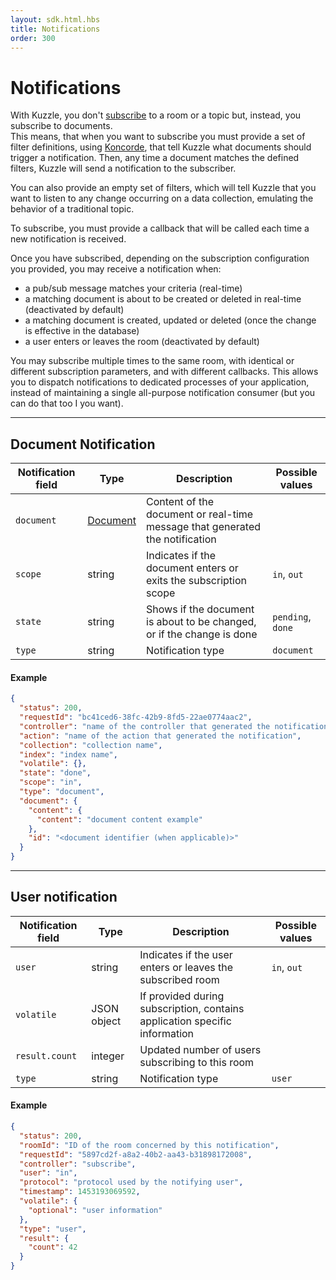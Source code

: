 ```yaml
---
layout: sdk.html.hbs
title: Notifications
order: 300
---
```


# Notifications

With Kuzzle, you don't [subscribe](/sdk/android/3/collection/subscribe) to a room or a topic but, instead, you subscribe to documents.  
This means, that when you want to subscribe you must provide a set of filter definitions, using [Koncorde](/koncorde/1), that tell Kuzzle what documents should trigger a notification. Then, any time a document matches the defined filters, Kuzzle will send a notification to the subscriber.

You can also provide an empty set of filters, which will tell Kuzzle that you want to listen to any change occurring on a data collection, emulating the behavior of a traditional topic.

To subscribe, you must provide a callback that will be called each time a new notification is received.

Once you have subscribed, depending on the subscription configuration you provided, you may receive a notification when:

- a pub/sub message matches your criteria (real-time)
- a matching document is about to be created or deleted in real-time (deactivated by default) <DeprecatedBadge version="1.5.0" />
- a matching document is created, updated or deleted (once the change is effective in the database)
- a user enters or leaves the room (deactivated by default)

You may subscribe multiple times to the same room, with identical or different subscription parameters, and with different callbacks. This allows you to dispatch notifications to dedicated processes of your application, instead of maintaining a single all-purpose notification consumer (but you can do that too I you want).

---

## Document Notification

| Notification field | Type                                 | Description                                                                                                | Possible values   |
| ------------------ | ------------------------------------ | ---------------------------------------------------------------------------------------------------------- | ----------------- |
| `document`         | [Document](/sdk/android/3/document/) | Content of the document or real-time message that generated the notification                               |                   |
| `scope`            | string                               | Indicates if the document enters or exits the subscription scope                                           | `in`, `out`       |
| `state`            | string                               | <DeprecatedBadge version="1.5.0" /> Shows if the document is about to be changed, or if the change is done | `pending`, `done` |
| `type`             | string                               | Notification type                                                                                          | `document`        |

#### Example

```json
{
  "status": 200,
  "requestId": "bc41ced6-38fc-42b9-8fd5-22ae0774aac2",
  "controller": "name of the controller that generated the notification",
  "action": "name of the action that generated the notification",
  "collection": "collection name",
  "index": "index name",
  "volatile": {},
  "state": "done",
  "scope": "in",
  "type": "document",
  "document": {
    "content": {
      "content": "document content example"
    },
    "id": "<document identifier (when applicable)>"
  }
}
```

---

## User notification

| Notification field | Type        | Description                                                                | Possible values |
| ------------------ | ----------- | -------------------------------------------------------------------------- | --------------- |
| `user`             | string      | Indicates if the user enters or leaves the subscribed room                 | `in`, `out`     |
| `volatile`         | JSON object | If provided during subscription, contains application specific information |                 |
| `result.count`     | integer     | Updated number of users subscribing to this room                           |                 |
| `type`             | string      | Notification type                                                          | `user`          |

#### Example

```json
{
  "status": 200,
  "roomId": "ID of the room concerned by this notification",
  "requestId": "5897cd2f-a8a2-40b2-aa43-b31898172008",
  "controller": "subscribe",
  "user": "in",
  "protocol": "protocol used by the notifying user",
  "timestamp": 1453193069592,
  "volatile": {
    "optional": "user information"
  },
  "type": "user",
  "result": {
    "count": 42
  }
}
```
